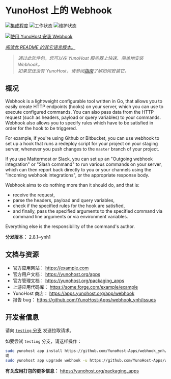 <!--
注意：此 README 由 <https://github.com/YunoHost/apps/tree/master/tools/readme_generator> 自动生成
请勿手动编辑。
-->

# YunoHost 上的 Webhook

[![集成程度](https://dash.yunohost.org/integration/webhook.svg)](https://dash.yunohost.org/appci/app/webhook) ![工作状态](https://ci-apps.yunohost.org/ci/badges/webhook.status.svg) ![维护状态](https://ci-apps.yunohost.org/ci/badges/webhook.maintain.svg)

[![使用 YunoHost 安装 Webhook](https://install-app.yunohost.org/install-with-yunohost.svg)](https://install-app.yunohost.org/?app=webhook)

*[阅读此 README 的其它语言版本。](./ALL_README.md)*

> *通过此软件包，您可以在 YunoHost 服务器上快速、简单地安装 Webhook。*  
> *如果您还没有 YunoHost，请参阅[指南](https://yunohost.org/install)了解如何安装它。*

## 概况

Webhook is a lightweight configurable tool written in Go, that allows you to easily create HTTP endpoints (hooks) on your server, which you can use to execute configured commands. You can also pass data from the HTTP request (such as headers, payload or query variables) to your commands. Webhook also allows you to specify rules which have to be satisfied in order for the hook to be triggered.

For example, if you're using Github or Bitbucket, you can use webhook to set up a hook that runs a redeploy script for your project on your staging server, whenever you push changes to the `master` branch of your project.

If you use Mattermost or Slack, you can set up an "Outgoing webhook integration" or "Slash command" to run various commands on your server, which can then report back directly to you or your channels using the "Incoming webhook integrations", or the appropriate response body.

Webhook aims to do nothing more than it should do, and that is:

- receive the request,
- parse the headers, payload and query variables,
- check if the specified rules for the hook are satisfied,
- and finally, pass the specified arguments to the specified command via command line arguments or via environment variables.

Everything else is the responsibility of the command's author.


**分发版本：** 2.8.1~ynh1
## 文档与资源

- 官方应用网站： <https://example.com>
- 官方用户文档： <https://yunohost.org/apps>
- 官方管理文档： <https://yunohost.org/packaging_apps>
- 上游应用代码库： <https://some.forge.com/example/example>
- YunoHost 商店： <https://apps.yunohost.org/app/webhook>
- 报告 bug： <https://github.com/YunoHost-Apps/webhook_ynh/issues>

## 开发者信息

请向 [`testing` 分支](https://github.com/YunoHost-Apps/webhook_ynh/tree/testing) 发送拉取请求。

如要尝试 `testing` 分支，请这样操作：

```bash
sudo yunohost app install https://github.com/YunoHost-Apps/webhook_ynh/tree/testing --debug
或
sudo yunohost app upgrade webhook -u https://github.com/YunoHost-Apps/webhook_ynh/tree/testing --debug
```

**有关应用打包的更多信息：** <https://yunohost.org/packaging_apps>
